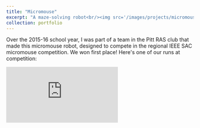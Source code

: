 ```yaml
---
title: "Micromouse"
excerpt: "A maze-solving robot<br/><img src='/images/projects/micromouse/micromouse.jpg'>"
collection: portfolio
---
```


Over the 2015-16 school year, I was part of a team in the Pitt RAS club that made this micromouse robot, designed to compete in the regional IEEE SAC micromouse competition.  We won first place!  Here's one of our runs at competition:

<div class="video-container">
    <iframe src="https://www.youtube.com/embed/wgkbQD4OUKw" frameborder="0" allowfullscreen />
</div>

I worked on a lot of the software for this (all running on a Teensy), including sensing, controls, and mapping/solving the maze.
